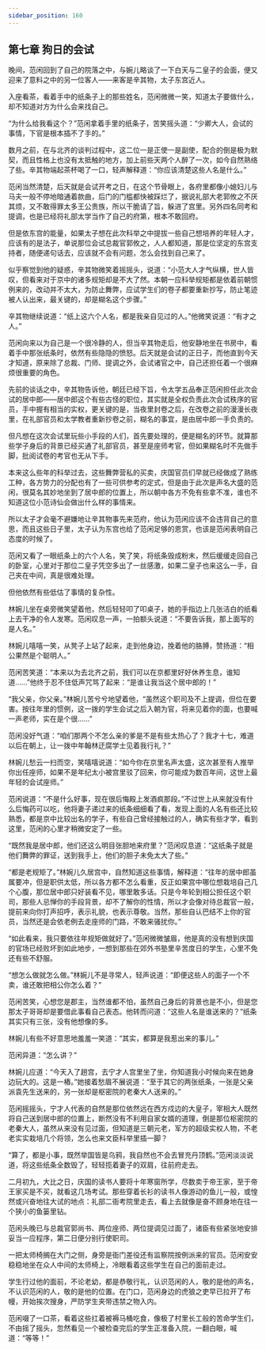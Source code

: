 ```yaml
---
sidebar_position: 160
---
```


## 第七章 **狗日的会试**

晚间，范闲回到了自己的院落之中，与婉儿略谈了一下白天与二皇子的会面，便又迎来了意料之中的另一位客人——来客是辛其物，太子东宫近人。

入座看茶，看着手中的纸条子上的那些姓名，范闲微微一笑，知道太子要做什么，却不知道对方为什么会来找自己。

“为什么给我看这个？”范闲拿着手里的纸条子，苦笑摇头道：“少卿大人，会试的事情，下官是根本插不了手的。”

数月之前，在与北齐的谈判过程中，这二位一是正使一是副使，配合的倒是极为默契，而且性格上也没有太抵触的地方，加上前些天两个人醉了一次，如今自然熟络了些。辛其物端起茶杯喝了一口，轻声解释道：“你应该清楚这些人名是什么。”

范闲当然清楚，后天就是会试开考之日，在这个节骨眼上，各府里都像小媳妇儿与马夫一般不停地暗通着款曲，后门的门槛都快被踩烂了，据说礼部大老郭攸之不厌其烦，又不敢得罪太多王公贵族，所以干脆请了旨，躲进了宫里。另外四名同考和提调，也是已经将礼部太学当作了自己的府第，根本不敢回府。

但是依东宫的能量，如果太子想在此次科举之中提拔一些自己想培养的年轻人才，应该有的是法子，单说那位会试总裁官郭攸之，人人都知道，那是位坚定的东宫支持者，随便递句话去，应该就不会有问题，怎么会找到自己来了。

似乎察觉到他的疑惑，辛其物微笑着摇摇头，说道：“小范大人才气纵横，世人皆叹，但看来对于京中的诸多规矩却是不大了然。本朝一应科举规矩都是依着前朝惯例来的，改动并不太大，为防止舞弊，应试学生们的卷子都要重新抄写，防止笔迹被人认出来，最关键的，却是糊名这个步骤。”

辛其物继续说道：“纸上这六个人名，都是我亲自见过的人。”他微笑说道：“有才之人。”

范闲向来以为自己是一个很冷静的人，但当辛其物走后，他安静地坐在书房中，看着手中那张纸条时，依然有些隐隐的愤怒。后天就是会试的正日子，而他直到今天才知道，原来除了总裁、门师、提调之外，会试诸官之中，自己还担任着一个很麻烦很重要的角色。

先前的谈话之中，辛其物告诉他，朝廷已经下旨，令太学五品奉正范闲担任此次会试的居中郎——居中郎这个有些古怪的职位，其实就是全权负责此次会试秩序的官员，手中握有相当的实权，更关键的是，当夜里封卷之后，在改卷之前的漫漫长夜里，在礼部官员和太学教者重新抄卷之前，糊名的事宜，是由居中郎一手负责的。

但凡想在这次会试里玩些小手段的人们，首先要处理的，便是糊名的环节。就算那些学子身后的背景已经买通了礼部官员，甚至是座师考官，但如果糊名时不先做手脚，批阅试卷的考官也无从下手。

本来这么些年的科举过去，这些舞弊营私的买卖，庆国官员们早就已经做成了熟练工种，各方势力的分配也有了一些可供参考的定式，但是由于此次是声名大盛的范闲，很莫名其妙地坐到了居中郎的位置上，所以朝中各方不免有些拿不准，谁也不知道这位小范诗仙会做出什么样的事情来。

所以太子才会毫不避嫌地让辛其物事先来范府，他认为范闲应该不会违背自己的意思，而且这些日子里，太子认为东宫也给了范闲足够的恩赏，也该是范闲表明自己态度的时候了。

范闲又看了一眼纸条上的六个人名，笑了笑，将纸条毁成粉末，然后缓缓走回自己的卧室，心里对于那位二皇子凭空多出了一丝感激，如果二皇子也来这么一手，自己夹在中间，真是很难处理。

但他依然有些低估了事情的复杂性。

林婉儿坐在桌旁微笑望着他，然后轻轻叩了叩桌子，她的手指边上几张洁白的纸看上去干净的令人发寒。范闲叹息一声，一拍额头说道：“不要告诉我，那上面写的是人名。”

林婉儿嘻嘻一笑，从凳子上站了起来，走到他身边，挽着他的胳膊，赞扬道：“相公果然是个聪明人。”

范闲苦笑道：“本来以为去北齐之前，我们可以在京都里好好休养生息，谁知道……”他终于忍不住低声咒骂了起来：“是谁让我当这个居中郎的！”

“我父亲，你父亲。”林婉儿苦兮兮地望着他，“虽然这个职司及不上提调，但位在要害。按往年里的惯例，这一拨的学生会试之后入朝为官，将来见着你的面，也要喊一声老师，实在是个很……”

范闲没好气道：“咱们那两个不怎么亲的爹是不是有些太热心了？我才十七，难道以后在朝上，让一拨中年翰林迂腐学士见着我行礼？”

林婉儿愁云一扫而空，笑嘻嘻说道：“如今你在京里名声太盛，这次甚至有人推举你出任座师，如果不是年纪太小被宫里驳了回来，你可能成为数百年间，这世上最年轻的会试座师。”

范闲说道：“不是什么好事，现在很后悔殿上发酒疯那段。”不过世上从来就没有什么后悔药可以吃，他将妻子递过来的纸条细细看了看，发现上面的人名有些还比较熟悉，都是京中比较出名的学子，有些自己曾经接触过的人，确实有些才学，看到这里，范闲的心里才稍微安定了一些。

“既然我是居中郎，他们还这么明目张胆地来府里？”范闲叹息道：“这纸条子就是他们舞弊的罪证，送到我手上，他们的胆子未免太大了些。”

“都是老规矩了。”林婉儿久居宫中，自然知道这些事情，解释道：“往年的居中郎虽属要冲，但是职供太低，所以各方都不怎么看重，反正如果宫中哪位想栽培自己几个心腹，那位居中郎只好装看不见，哪里敢多话。只是今年轮到相公担任这个职司，那些人忌惮你的手段背景，却不了解你的性情，所以才会像对待总裁官一般，提前来向你打声招呼，表示礼貌，也表示尊敬。当然，那些自认巴结不上你的官员，当然还是会依老例去走座师的门路，不敢来骚扰你。”

“如此看来，我只要依往年规矩做就好了。”范闲微微皱眉，他是真的没有想到庆国的官场已经败坏到如此地步，一想到那些在郊外书塾里辛苦度日的学生，心里不免还有些不舒服。

“想怎么做就怎么做。”林婉儿不是寻常人，轻声说道：“即便这些人的面子一个不卖，谁还敢把相公你怎么着？”

范闲苦笑，心想您是郡主，当然谁都不怕，虽然自己身后的背景也是不小，但是您那太子哥哥却是要借此事看自己表态。他转而问道：“这些人名是谁送来的？”纸条其实只有三张，没有他想像的多。

林婉儿有些不好意思地羞羞一笑道：“其实，都算是我惹出来的事儿。”

范闲异道：“怎么讲？”

林婉儿应道：“今天入了趟宫，去宁才人宫里坐了坐，你知道我小时候向来在她身边玩大的。这是一樁。”她接着愁眉不展说道：“至于其它的两张纸条，一张是父亲派袁先生送来的，另一张却是枢密院的老秦大人送来的。”

范闲摇摇头，宁才人代表的自然是那位依然远在西方戍边的大皇子，宰相大人既然将自己送到居中郎的位置上，断然没有不利用自家女婿的道理，倒是那位枢密院的老秦大人，虽然从来没有见过面，但知道是三朝元老，军方的超级实权人物，不老老实实栽培几个将领，怎么也来文臣科举里插一脚？

“算了，都是小事，既然举国皆是乌鸦，我自然也不会去冒充丹顶鹤。”范闲淡淡说道，将这些纸条全数毁了，轻轻揽着妻子的双肩，往前府走去。

二月初九，大比之日，庆国的读书人要将十年寒窗所学，尽数卖于帝王家，至于帝王家买是不买，就看这几场考试。那些穿着长衫的读书人像游动的鱼儿一般，或惶然或兴奋地往大试的地点：礼部二衙考院里走去，看上去就像是奋不顾身地在往一个狭小的鱼篓里钻。

范闲头晚已与总裁官郭尚书、两位座师、两位提调见过面了，诸臣有些紧张地安排妥当一应程序，第二日便分别行使职司。

一把太师椅搁在大门之侧，身旁是衙门差役还有监察院按例派来的官员。范闲安安稳稳地坐在众人中间的太师椅上，冷眼看着这些学生在自己的面前走过。

学生行过他的面前，不论老幼，都是恭敬行礼，认识范闲的人，敬的是他的声名，不认识范闲的人，敬的是他的位置。在门口，范闲身边的虎狼之吏早已拉开了布幔，开始挨次搜身，严防学生夹带违禁之物入内。

范闲啜了一口茶，看着这些扛着被褥马桶吃食，像极了村里长工般的苦命学生们，不由摇了摇头，忽然看见一个被检查完后的学生正准备入院，一翻白眼，喊道：“等等！”

